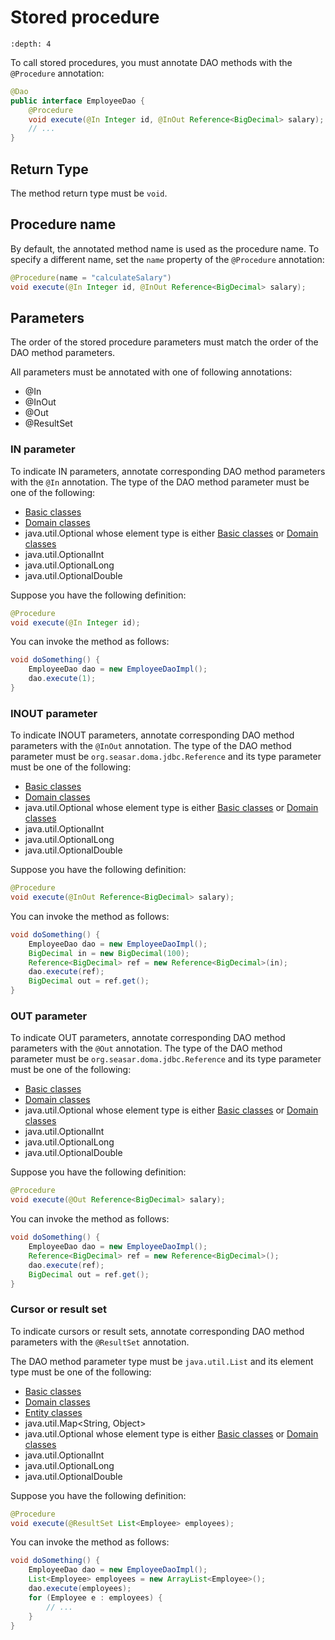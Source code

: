# Stored procedure

```{contents}
:depth: 4
```

To call stored procedures, you must annotate DAO methods with the `@Procedure` annotation:

```java
@Dao
public interface EmployeeDao {
    @Procedure
    void execute(@In Integer id, @InOut Reference<BigDecimal> salary);
    // ...
}
```

## Return Type

The method return type must be `void`.

## Procedure name

By default, the annotated method name is used as the procedure name.
To specify a different name, set the `name` property of the `@Procedure` annotation:

```java
@Procedure(name = "calculateSalary")
void execute(@In Integer id, @InOut Reference<BigDecimal> salary);
```

## Parameters

The order of the stored procedure parameters must match the order of the DAO method parameters.

All parameters must be annotated with one of following annotations:

- @In
- @InOut
- @Out
- @ResultSet

### IN parameter

To indicate IN parameters, annotate corresponding DAO method parameters with the `@In` annotation.
The type of the DAO method parameter must be one of the following:

- [Basic classes](../basic.md)
- [Domain classes](../domain.md)
- java.util.Optional whose element type is either [Basic classes](../basic.md) or [Domain classes](../domain.md)
- java.util.OptionalInt
- java.util.OptionalLong
- java.util.OptionalDouble

Suppose you have the following definition:

```java
@Procedure
void execute(@In Integer id);
```

You can invoke the method as follows:

```java
void doSomething() {
    EmployeeDao dao = new EmployeeDaoImpl();
    dao.execute(1);
}
```

### INOUT parameter

To indicate INOUT parameters, annotate corresponding DAO method parameters with
the `@InOut` annotation.
The type of the DAO method parameter must be `org.seasar.doma.jdbc.Reference`
and its type parameter must be one of the following:

- [Basic classes](../basic.md)
- [Domain classes](../domain.md)
- java.util.Optional whose element type is either [Basic classes](../basic.md) or [Domain classes](../domain.md)
- java.util.OptionalInt
- java.util.OptionalLong
- java.util.OptionalDouble

Suppose you have the following definition:

```java
@Procedure
void execute(@InOut Reference<BigDecimal> salary);
```

You can invoke the method as follows:

```java
void doSomething() {
    EmployeeDao dao = new EmployeeDaoImpl();
    BigDecimal in = new BigDecimal(100);
    Reference<BigDecimal> ref = new Reference<BigDecimal>(in);
    dao.execute(ref);
    BigDecimal out = ref.get();
}
```

### OUT parameter

To indicate OUT parameters, annotate corresponding DAO method parameters with
the `@Out` annotation.
The type of the DAO method parameter must be `org.seasar.doma.jdbc.Reference`
and its type parameter must be one of the following:

- [Basic classes](../basic.md)
- [Domain classes](../domain.md)
- java.util.Optional whose element type is either [Basic classes](../basic.md) or [Domain classes](../domain.md)
- java.util.OptionalInt
- java.util.OptionalLong
- java.util.OptionalDouble

Suppose you have the following definition:

```java
@Procedure
void execute(@Out Reference<BigDecimal> salary);
```

You can invoke the method as follows:

```java
void doSomething() {
    EmployeeDao dao = new EmployeeDaoImpl();
    Reference<BigDecimal> ref = new Reference<BigDecimal>();
    dao.execute(ref);
    BigDecimal out = ref.get();
}
```

### Cursor or result set

To indicate cursors or result sets,
annotate corresponding DAO method parameters with the `@ResultSet` annotation.

The DAO method parameter type must be `java.util.List`
and its element type must be one of the following:

- [Basic classes](../basic.md)
- [Domain classes](../domain.md)
- [Entity classes](../entity.md)
- java.util.Map\<String, Object>
- java.util.Optional whose element type is either [Basic classes](../basic.md) or [Domain classes](../domain.md)
- java.util.OptionalInt
- java.util.OptionalLong
- java.util.OptionalDouble

Suppose you have the following definition:

```java
@Procedure
void execute(@ResultSet List<Employee> employees);
```

You can invoke the method as follows:

```java
void doSomething() {
    EmployeeDao dao = new EmployeeDaoImpl();
    List<Employee> employees = new ArrayList<Employee>();
    dao.execute(employees);
    for (Employee e : employees) {
        // ...
    }
}
```
